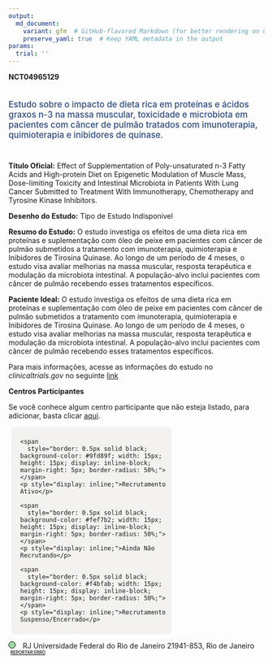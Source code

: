 ```yaml
---
output: 
  md_document:
    variant: gfm  # GitHub-flavored Markdown (for better rendering on GitHub)
    preserve_yaml: true  # Keep YAML metadata in the output
params:
  trial: ''
---
```


**NCT04965129**

<div style="padding: 5px 5px 5px 0px; font-size: 1.20em; font-weight: 500; color: #2E4A7F; text-align: left; margin-bottom: 20px">

Estudo sobre o impacto de dieta rica em proteínas e ácidos graxos n-3 na
massa muscular, toxicidade e microbiota em pacientes com câncer de
pulmão tratados com imunoterapia, quimioterapia e inibidores de quinase.

</div>

**Título Oficial:** Effect of Supplementation of Poly-unsaturated n-3
Fatty Acids and High-protein Diet on Epigenetic Modulation of Muscle
Mass, Dose-limiting Toxicity and Intestinal Microbiota in Patients With
Lung Cancer Submitted to Treatment With Immunotherapy, Chemotherapy and
Tyrosine Kinase Inhibitors.

**Desenho do Estudo:** Tipo de Estudo Indisponivel

**Resumo do Estudo:** O estudo investiga os efeitos de uma dieta rica em
proteínas e suplementação com óleo de peixe em pacientes com câncer de
pulmão submetidos a tratamento com imunoterapia, quimioterapia e
Inibidores de Tirosina Quinase. Ao longo de um período de 4 meses, o
estudo visa avaliar melhorias na massa muscular, resposta terapêutica e
modulação da microbiota intestinal. A população-alvo inclui pacientes
com câncer de pulmão recebendo esses tratamentos específicos.

**Paciente Ideal:** O estudo investiga os efeitos de uma dieta rica em
proteínas e suplementação com óleo de peixe em pacientes com câncer de
pulmão submetidos a tratamento com imunoterapia, quimioterapia e
Inibidores de Tirosina Quinase. Ao longo de um período de 4 meses, o
estudo visa avaliar melhorias na massa muscular, resposta terapêutica e
modulação da microbiota intestinal. A população-alvo inclui pacientes
com câncer de pulmão recebendo esses tratamentos específicos.

Para mais informações, acesse as informações do estudo no
*clinicaltrials.gov* no seguinte
[link](https://clinicaltrials.gov/ct2/show/NCT04965129)

**Centros Participantes**

Se você conhece algum centro participante que não esteja listado, para
adicionar, basta clicar
[aqui](https://flazar.shinyapps.io/formsapp?study_nct_id=NCT04965129&location_id=N%2FA&location_full_name=N%2FA&form_type=Adicionar%20Centro%7D).

<div style="margin-bottom: 8px; margin-left: 5px; padding: 8px; max-width: 300px; background-color: #f3f2f1; border-radius: 8px;">

<div style="margin-left: 10px;">

    <span 
      style="border: 0.5px solid black; background-color: #9fd89f; width: 15px; height: 15px; display: inline-block; margin-right: 5px; border-radius: 50%;"></span>
    <p style="display: inline;">Recrutamento Ativo</p>

</div>

<div style="margin-left: 10px;">

    <span 
      style="border: 0.5px solid black; background-color: #fef7b2; width: 15px; height: 15px; display: inline-block; margin-right: 5px; border-radius: 50%;"></span>
    <p style="display: inline;">Ainda Não Recrutando</p>

</div>

<div style="margin-left: 10px;">

    <span 
      style="border: 0.5px solid black; background-color: #f4bfab; width: 15px; height: 15px; display: inline-block; margin-right: 5px; border-radius: 50%;"></span>
    <p style="display: inline;">Recrutamento Suspenso/Encerrado</p>

</div>

</div>

<span style="border: 0.5px solid black; display: inline-block; width: 12px; height: 12px; border-radius: 50%; margin-right: 10px; padding-bottom: 0px; background-color: #9fd89f;"></span>
RJ Universidade Federal do Rio de Janeiro 21941-853, Rio de Janeiro
<span style="color: #2E4A7F; margin-left: 2px; padding: 2px; background-color: #f3f2f1; border-radius: 8px; font-weight: 500; font-size: 0.6em">[REPORTAR
ERRO](https://flazar.shinyapps.io/formsapp?study_nct_id=NCT04965129&location_id=FEDERALUNIVERSITYOFRIODEJANEIRORIODEJANEIRORJ21941913BRAZIL&location_full_name=Universidade%20Federal%20do%20Rio%20de%20Janeiro%2C%2021941-853%2C%20Rio%20de%20Janeiro&form_type=Reportar%20Erro)</span>
